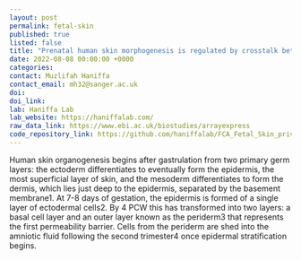 ```yaml
---
layout: post
permalink: fetal-skin
published: true
listed: false
title: "Prenatal human skin morphogenesis is regulated by crosstalk between immune and non-immune cells"
date: 2022-08-08 00:00:00 +0000
categories: 
contact: Muzlifah Haniffa
contact_email: mh32@sanger.ac.uk
doi: 
doi_link: 
lab: Haniffa Lab
lab_website: https://haniffalab.com/
raw_data_link: https://www.ebi.ac.uk/biostudies/arrayexpress
code_repository_link: https://github.com/haniffalab/FCA_Fetal_Skin_priv
---
```

Human skin organogenesis begins after gastrulation from two primary germ layers: the ectoderm differentiates to eventually form the epidermis, the most superficial layer of skin, and the mesoderm differentiates to form the dermis, which lies just deep to the epidermis, separated by the basement membrane1. At 7-8 days of gestation, the epidermis is formed of a single layer of ectodermal cells2. By 4 PCW this has transformed into two layers: a basal cell layer and an outer layer known as the periderm3 that represents the first permeability barrier. Cells from the periderm are shed into the amniotic fluid following the second trimester4 once epidermal stratification begins.